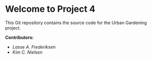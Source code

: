 # Welcome to Project 4
This Git repository contains the source code for the Urban Gardening project.

**Contributors:**
- _Lasse A. Frederiksen_
- _Kim C. Nielsen_
